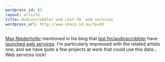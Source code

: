 ```yaml
--- 
wordpress_id: 83
layout: article
title: Audioscrobbler and Last.fm  web services
wordpress_url: http://www.sharp.id.au/?p=83
---
```

<a href="http://www.maxniederhofer.com">Max Niederhofer</a> mentioned in his blog that <a href="http://www.last.fm/">last.fm/audioscrobbler</a> have <a href="http://www.audioscrobbler.net/data/webservices/">launched web services</a>. I'm particularly impressed with the related artists one, and we have quite a few projects at work that could use this data... Web services rock!
